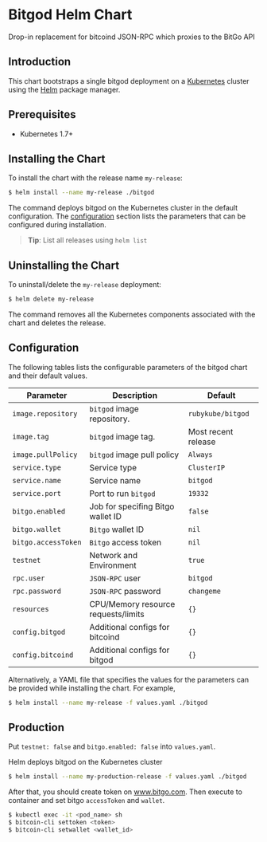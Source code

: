 # Bitgod Helm Chart

Drop-in replacement for bitcoind JSON-RPC which proxies to the BitGo API

## Introduction

This chart bootstraps a single bitgod deployment on a [Kubernetes](http://kubernetes.io) cluster using the [Helm](https://helm.sh) package manager.

## Prerequisites

- Kubernetes 1.7+

## Installing the Chart

To install the chart with the release name `my-release`:

```bash
$ helm install --name my-release ./bitgod
```

The command deploys bitgod on the Kubernetes cluster in the default configuration.
The [configuration](#configuration) section lists the parameters that can be configured during installation.

> **Tip**: List all releases using `helm list`

## Uninstalling the Chart

To uninstall/delete the `my-release` deployment:

```bash
$ helm delete my-release
```

The command removes all the Kubernetes components associated with the chart and deletes the release.

## Configuration

The following tables lists the configurable parameters of the bitgod chart and their default values.

| Parameter           | Description                         | Default             |
| ------------------- | ----------------------------------- | --------------------|
| `image.repository`  | `bitgod` image repository.          | `rubykube/bitgod`   |
| `image.tag`         | `bitgod` image tag.                 | Most recent release |
| `image.pullPolicy`  | `bitgod` image pull policy          | `Always`            |
| `service.type`      | Service type                        | `ClusterIP`         |
| `service.name`      | Service name                        | `bitgod`            |
| `service.port`      | Port to run `bitgod`                | `19332`             |
| `bitgo.enabled`     | Job for specifing Bitgo wallet ID   | `false`             |
| `bitgo.wallet`      | `Bitgo` wallet ID                   | `nil`               |
| `bitgo.accessToken` | `Bitgo` access token                | `nil`               |
| `testnet`           | Network and Environment             | `true`              |
| `rpc.user`          | `JSON-RPC` user                     | `bitgod`            |
| `rpc.password`      | `JSON-RPC` password                 | `changeme`          |
| `resources`         | CPU/Memory resource requests/limits | `{}`                |
| `config.bitgod`     | Additional configs for bitcoind     | `{}`                |
| `config.bitcoind`   | Additional configs for bitgod       | `{}`                |

Alternatively, a YAML file that specifies the values for the parameters can be provided while installing the chart. For example,

```bash
$ helm install --name my-release -f values.yaml ./bitgod
```

## Production

Put `testnet: false` and `bitgo.enabled: false` into `values.yaml`.

Helm deploys bitgod on the Kubernetes cluster

```bash
$ helm install --name my-production-release -f values.yaml ./bitgod
```

After that, you should create token on www.bitgo.com. Then execute to container and set bitgo `accessToken` and `wallet`.

```bash
$ kubectl exec -it <pod_name> sh
$ bitcoin-cli settoken <token>
$ bitcoin-cli setwallet <wallet_id>
```